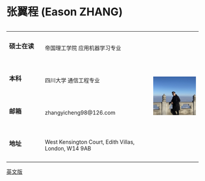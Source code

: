 <head>
    <meta charset="UTF-8">
    <style>
        span{
            width: 80px;
            text-align: justify;
            float: left;
        }
        span:after{
            content:'.';
            width: 100%;
            display: inline-block;
            overflow: hidden;
            height: 0;
        }
    </style>
</head>

# 张翼程 (Eason ZHANG)

<body>
<table border="0" align = "left">
  <tr height="40px">
    <td><span><h3>硕士在读</h3></span></td>
    <td> 帝国理工学院 应用机器学习专业</td>
    <td  rowspan="4" width = "25%"><img src="profile.jpg" width="100%"> </td>
  </tr>
  <tr height="40px">
    <td><span><h3>本科</h3></span></td>
    <td> 四川大学 通信工程专业</td>

  </tr>
  <tr height="40px">
    <td><span><h3>邮箱</h3></span></td>
    <td> zhangyicheng98@126.com</td>

  </tr>
  <tr height="40px">
    <td><span><h3>地址</h3></span></td>
    <td> West Kensington Court, Edith Villas, London, W14 9AB</td>
  </tr>
</table>
<br>
<a href="index-en.html">英文版</a><br>

